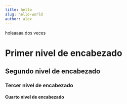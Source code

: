 ```yaml
---
title: hello
slug: hello-world
author: alex
---
```

holaaaaa dos veces
# Primer nivel de encabezado
## Segundo nivel de encabezado
### Tercer nivel de encabezado
#### Cuarto nivel de encabezado